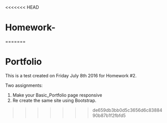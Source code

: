 <<<<<<< HEAD
# Homework-
=======
# Portfolio

This is a test created on Friday July 8th 2016 for Homework #2. 

Two assignments:
  1. Make your Basic_Portfolio page responsive 
  2. Re create the same site using Bootstrap. 
  
>>>>>>> de659db3bb0d5c3656d6c8388490b87b1f2fbfd5
